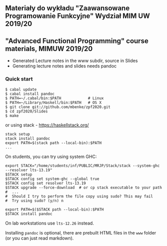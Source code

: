 ## Materiały do wykładu "Zaawansowane Programowanie Funkcyjne" Wydział MIM UW 2019/20

## "Advanced Functional Programming" course materials, MIMUW 2019/20

* Generated Lecture notes in the www subdir, source in Slides
* Generating lecture notes and slides needs pandoc

### Quick start

~~~~~
$ cabal update
$ cabal install pandoc
$ PATH=~/.cabal/bin:$PATH            # Linux
$ PATH=~/Library/Haskell/bin:$PATH   # OS X
$ git clone git://github.com/mbenke/zpf2020.git
$ cd zpf2020/Slides
$ make
~~~~~

or using stack - https://haskellstack.org/

~~~~
stack setup
stack install pandoc
export PATH=$(stack path --local-bin):$PATH
...
~~~~

On students, you can try using system GHC:

~~~~
export STACK="/home/students/inf/PUBLIC/MRJP/Stack/stack --system-ghc --resolver lts-13.19"
$STACK setup
$STACK config set system-ghc --global true
$STACK config set resolver lts-13.19
$STACK upgrade --force-download  # or cp stack executable to your path
#  ...
#  Should I try to perform the file copy using sudo? This may fail
#  Try using sudo? (y/n) n

export PATH=$($STACK path --local-bin):$PATH
$STACK install pandoc
~~~~

On lab workstations use `lts-12.26` instead.

Installing `pandoc` is optional, there are prebuilt HTML files in the `www` folder (or you can just read markdown).

